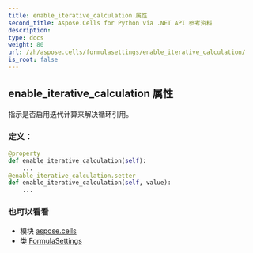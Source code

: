 ```yaml
---
title: enable_iterative_calculation 属性
second_title: Aspose.Cells for Python via .NET API 参考资料
description:
type: docs
weight: 80
url: /zh/aspose.cells/formulasettings/enable_iterative_calculation/
is_root: false
---
```

## enable_iterative_calculation 属性

指示是否启用迭代计算来解决循环引用。
### 定义：
```python
@property
def enable_iterative_calculation(self):
    ...
@enable_iterative_calculation.setter
def enable_iterative_calculation(self, value):
    ...
```

### 也可以看看
* 模块 [aspose.cells](../../)
* 类 [FormulaSettings](/cells/python-net/zh/aspose.cells/formulasettings)
